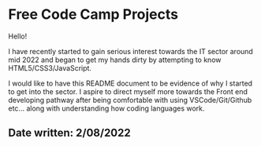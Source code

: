 # Free Code Camp Projects
Hello!

I have recently started to gain serious interest towards the IT sector around mid 2022 and began to get my hands dirty by attempting to know HTML5/CSS3/JavaScript.

I would like to have this README document to be evidence of why I started to get into the sector. I aspire to direct myself more towards the Front end developing pathway after being comfortable with using VSCode/Git/Github etc... along with understanding how coding languages work. 


Date written: 2/08/2022
-----------------------------------------------------------------



